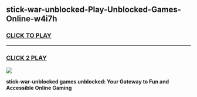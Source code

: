 
## stick-war-unblocked-Play-Unblocked-Games-Online-w4i7h
<h3>
<a href="https://premium76.site?title=stick-war-unblocked&ref=25A">CLICK TO PLAY</a></h3>
<hr>

<h3>
<a href="https://premium76.site?title=stick-war-unblocked&ref=25A">CLICK 2 PLAY</a>
  
</h3>

<a href="https://premium76.site?title=stick-war-unblocked&ref=25A"><img src="https://clearcache.store/games.png"></a>


**stick-war-unblocked games unblocked: Your Gateway to Fun and Accessible Online Gaming**
